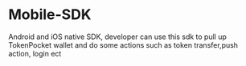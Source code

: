 # Mobile-SDK
Android and iOS native SDK, developer can use this sdk to pull up TokenPocket wallet and do some actions such as token transfer,push action, login ect
